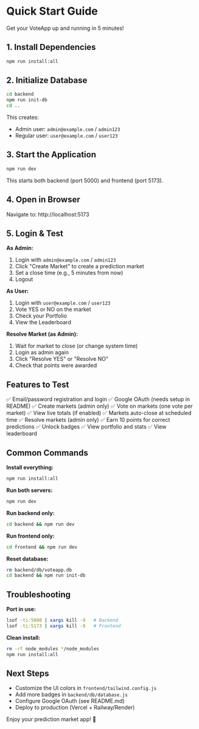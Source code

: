 # Quick Start Guide

Get your VoteApp up and running in 5 minutes!

## 1. Install Dependencies

```bash
npm run install:all
```

## 2. Initialize Database

```bash
cd backend
npm run init-db
cd ..
```

This creates:
- Admin user: `admin@example.com` / `admin123`
- Regular user: `user@example.com` / `user123`

## 3. Start the Application

```bash
npm run dev
```

This starts both backend (port 5000) and frontend (port 5173).

## 4. Open in Browser

Navigate to: http://localhost:5173

## 5. Login & Test

**As Admin:**
1. Login with `admin@example.com` / `admin123`
2. Click "Create Market" to create a prediction market
3. Set a close time (e.g., 5 minutes from now)
4. Logout

**As User:**
1. Login with `user@example.com` / `user123`
2. Vote YES or NO on the market
3. Check your Portfolio
4. View the Leaderboard

**Resolve Market (as Admin):**
1. Wait for market to close (or change system time)
2. Login as admin again
3. Click "Resolve YES" or "Resolve NO"
4. Check that points were awarded

## Features to Test

✅ Email/password registration and login
✅ Google OAuth (needs setup in README)
✅ Create markets (admin only)
✅ Vote on markets (one vote per market)
✅ View live totals (if enabled)
✅ Markets auto-close at scheduled time
✅ Resolve markets (admin only)
✅ Earn 10 points for correct predictions
✅ Unlock badges
✅ View portfolio and stats
✅ View leaderboard

## Common Commands

**Install everything:**
```bash
npm run install:all
```

**Run both servers:**
```bash
npm run dev
```

**Run backend only:**
```bash
cd backend && npm run dev
```

**Run frontend only:**
```bash
cd frontend && npm run dev
```

**Reset database:**
```bash
rm backend/db/voteapp.db
cd backend && npm run init-db
```

## Troubleshooting

**Port in use:**
```bash
lsof -ti:5000 | xargs kill -9   # Backend
lsof -ti:5173 | xargs kill -9   # Frontend
```

**Clean install:**
```bash
rm -rf node_modules */node_modules
npm run install:all
```

## Next Steps

- Customize the UI colors in `frontend/tailwind.config.js`
- Add more badges in `backend/db/database.js`
- Configure Google OAuth (see README.md)
- Deploy to production (Vercel + Railway/Render)

Enjoy your prediction market app! 🎯

